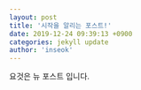 ```yaml
---
layout: post
title: '시작을 알리는 포스트!'
date: 2019-12-24 09:39:13 +0900
categories: jekyll update
author: 'inseok'
---
```


요것은 뉴 포스트 입니다. 
